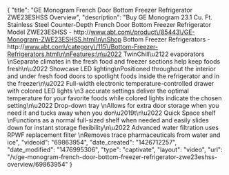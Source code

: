 {
    "title": "GE Monogram French Door Bottom Freezer Refrigerator ZWE23ESHSS Overview",
    "description": "Buy GE Monogram 23.1 Cu. Ft. Stainless Steel Counter-Depth French Door Bottom Freezer Refrigerator Model ZWE23ESHSS - http:\/\/www.abt.com\/product\/85443\/GE-Monogram-ZWE23ESHSS.html\n\nShop Bottom Freezer Refrigerators - http:\/\/www.abt.com\/category\/115\/Bottom-Freezer-Refrigerators.html\n\nFeatures:\n\u2022 TwinChill\u2122 evaporators \nSeparate climates in the fresh food and freezer sections help keep foods fresh\n\u2022 Showcase LED lighting\nPositioned throughout the interior and under fresh food doors to spotlight foods inside the refrigerator and in the freezer\n\u2022 Full-width electronic temperature-controlled drawer with colored LED lights \n3 accurate settings deliver the optimal temperature for your favorite foods while colored lights indicate the chosen setting\n\u2022 Drop-down tray \nAllows for extra door storage when you need it and tucks away when you don\u2019t\n\u2022 Quick Space shelf \nFunctions as a normal full-sized shelf when needed and easily slides down for instant storage flexibility\n\u2022 Advanced water filtration uses RPWF replacement filter \nRemoves trace pharmaceuticals from water and ice",
    "videoid": "69863954",
    "date_created": "1426712257",
    "date_modified": "1476995306",
    "type": "captivate",
    "layout": "video",
    "url": "\/v\/ge-monogram-french-door-bottom-freezer-refrigerator-zwe23eshss-overview\/69863954"
}